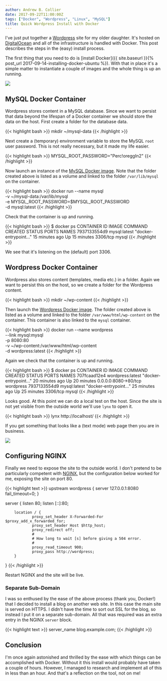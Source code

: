 ```yaml
---
author: Andrew B. Collier
date: 2017-09-22T11:00:00Z
tags: ["Docker", "Wordpress", "Linux", "MySQL"]
title: Quick Wordpress Install with Docker
---
```


I've just put together a [Wordpress](https://wordpress.com/) site for my older daughter. It's hosted on [DigitalOcean](https://www.digitalocean.com/) and all of the infrastructure is handled with Docker. This post describes the steps in the (easy) install process.

<!--more-->

The first thing that you need to do is [install Docker]({{ site.baseurl }}{% post_url 2017-09-14-installing-docker-ubuntu %}). With that in place it's a simple matter to instantiate a couple of images and the whole thing is up an running.

![](/img/logo/docker-logo.png)

## MySQL Docker Container

Wordpress stores content in a MySQL database. Since we want to persist that data beyond the lifespan of a Docker container we should store the data on the host.
First create a folder for the database data.

{{< highlight bash >}}
mkdir ~/mysql-data
{{< /highlight >}}

Next create a (temporary) environment variable to store the MySQL `root` user password. This is not really necessary, but it made my life easier.

{{< highlight bash >}}
MYSQL_ROOT_PASSWORD="Perc!oreggIn2"
{{< /highlight >}}

Now launch an instance of the [MySQL Docker image](https://hub.docker.com/_/mysql/). Note that the folder created above is listed as a volume and linked to the folder `/var/lib/mysql` on the container.

{{< highlight bash >}}
docker run --name mysql \
  -v ~/mysql-data:/var/lib/mysql \
  -e MYSQL_ROOT_PASSWORD=$MYSQL_ROOT_PASSWORD \
  -d mysql:latest
{{< /highlight >}}

Check that the container is up and running.

{{< highlight bash >}}
$ docker ps
CONTAINER ID IMAGE            COMMAND                CREATED        STATUS        PORTS                NAMES
7937133554d9 mysql:latest     "docker-entrypoint..." 15 minutes ago Up 15 minutes 3306/tcp             mysql
{{< /highlight >}}

We see that it's listening on the (default) port 3306.

## Wordpress Docker Container

Wordpress also stores content (templates, media etc.) in a folder. Again we want to persist this on the host, so we create a folder for the Wordpress content.

{{< highlight bash >}}
mkdir ~/wp-content
{{< /highlight >}}

Then launch the [Wordpress Docker image](https://hub.docker.com/_/wordpress/). The folder created above is listed as a volume and linked to the folder `/var/www/html/wp-content` on the container. This container is also linked to the `mysql` container.

{{< highlight bash >}}
docker run --name wordpress \
  --link mysql:mysql \
  -p 8080:80 \
  -v ~/wp-content:/var/www/html/wp-content \
  -d wordpress:latest
{{< /highlight >}}

Again we check that the container is up and running.

{{< highlight bash >}}
$ docker ps
CONTAINER ID IMAGE            COMMAND                CREATED        STATUS        PORTS                NAMES
707fcaad12e4 wordpress:latest "docker-entrypoint..." 20 minutes ago Up 20 minutes 0.0.0.0:8080->80/tcp wordpress
7937133554d9 mysql:latest     "docker-entrypoint..." 25 minutes ago Up 25 minutes 3306/tcp             mysql
{{< /highlight >}}

Looks good. At this point we can do a local test on the host. Since the site is not yet visible from the outside world we'll use `lynx` to open it.

{{< highlight bash >}}
lynx http://localhost/
{{< /highlight >}}

If you get something that looks like a (text mode) web page then you are in business.

![](/img/logo/logo-nginx.png)

## Configuring NGINX

Finally we need to expose the site to the outside world. I don't pretend to be particularly competent with [NGINX](https://nginx.org/en/), but the configuration below worked for me, exposing the site on port 80.

{{< highlight text >}}
upstream wordpress {
        server 127.0.0.1:8080 fail_timeout=0;
}

server {
        listen 80;
        listen [::]:80;

        location / {
                proxy_set_header X-Forwarded-For $proxy_add_x_forwarded_for;
                proxy_set_header Host $http_host;
                proxy_redirect off;
                #
                # How long to wait [s] before giving a 504 error.
                #
                proxy_read_timeout 900;
                proxy_pass http://wordpress;
        }
}
{{< /highlight >}}

Restart NGINX and the site will be live.

### Separate Sub-Domain

I was so enthused by the ease of the above process (thank you, Docker!) that I decided to install a blog on another web site. In this case the main site is served on HTTPS. I didn't have the time to sort out SSL for the blog, so instead I put it on a separate sub-domain. All that was required was an extra entry in the NGINX `server` block.

{{< highlight text >}}
        server_name blog.example.com;
{{< /highlight >}}

## Conclusion

I'm once again astonished and thrilled by the ease with which things can be accomplished with Docker. Without it this install would probably have taken a couple of hours. However, I managed to research and implement all of this in less than an hour. And that's a reflection on the tool, not on me!